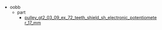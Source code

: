 * oobb
  * part
    * [pulley_gt2_03_09_ex_72_teeth_shield_sh_electronic_potentiometer_17_mm](oobb/part/pulley_gt2_03_09_ex_72_teeth_shield_sh_electronic_potentiometer_17_mm)
